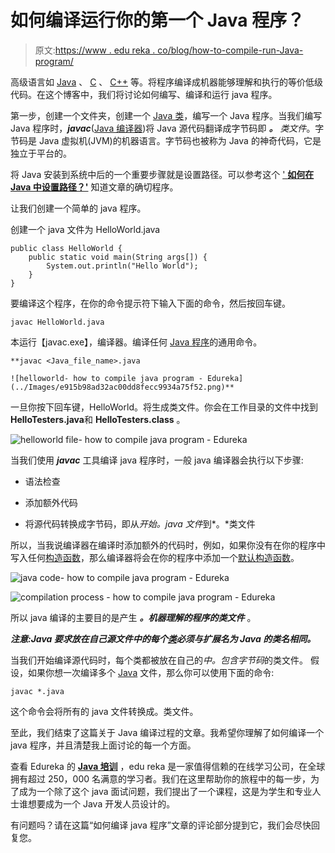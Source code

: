 # 如何编译运行你的第一个 Java 程序？

> 原文:[https://www . edu reka . co/blog/how-to-compile-run-Java-program/](https://www.edureka.co/blog/how-to-compile-run-java-program/)

高级语言如 [Java](https://www.edureka.co/blog/java-tutorial/) 、 [C](https://www.edureka.co/blog/how-to-compile-c-program-in-command-prompt/) 、 [C++](https://www.edureka.co/blog/difference-between-c-c-and-java) 等。将程序编译成机器能够理解和执行的等价低级代码。在这个博客中，我们将讨论如何编写、编译和运行 java 程序。

第一步，创建一个文件夹，创建一个 [Java 类](https://www.edureka.co/blog/java-objects-and-classes/)，编写一个 Java 程序。当我们编写 Java 程序时，***javac***([Java 编译器](https://www.edureka.co/blog/just-in-time-compiler/))将 Java 源代码翻译成字节码即 ***。*** *类文件*。字节码是 Java 虚拟机(JVM)的机器语言。字节码也被称为 Java 的神奇代码，它是独立于平台的。

将 Java 安装到系统中后的一个重要步骤就是设置路径。可以参考这个 [' **如何在 Java 中设置路径？'**](https://www.edureka.co/blog/how-to-set-path-in-java) 知道文章的确切程序。

让我们创建一个简单的 java 程序。

创建一个 java 文件为 HelloWorld.java

```
public class HelloWorld {
	public static void main(String args[]) {
		System.out.println("Hello World");
	}
}

```

要编译这个程序，在你的命令提示符下输入下面的命令，然后按回车键。

```
javac HelloWorld.java
```

本运行【javac.exe】，编译器。编译任何 [Java 程序](https://www.edureka.co/blog/java-programs/)的通用命令。

```
**javac <Java_file_name>.java

![helloworld- how to compile java program - Edureka](../Images/e915b98ad32ac00dd8fecc9934a75f52.png)** 
```

一旦你按下回车键，HelloWorld。将生成类文件。你会在工作目录的文件中找到**HelloTesters.java**和 **HelloTesters.class** 。

![helloworld file- how to compile java program - Edureka](../Images/855afba64ad4267a8b67aa5b622589b2.png)

当我们使用 ***javac*** 工具编译 java 程序时，一般 java 编译器会执行以下步骤:

*   语法检查

*   添加额外代码

*   将源代码转换成字节码，即从*开始。java 文件*到*。*类文件

所以，当我说编译器在编译时添加额外的代码时，例如，如果你没有在你的程序中写入任何[构造函数](https://www.edureka.co/blog/constructor-in-java/)，那么编译器将会在你的程序中添加一个[默认构造函数](https://www.edureka.co/blog/constructor-in-java/#defaultconstructor)。

![java code- how to compile java program - Edureka](../Images/0ca0493bb244f656454b9a83ff343dac.png)

![compilation process - how to compile java program - Edureka](../Images/7370dad654c43fbd3f9401bd056f8179.png)

所以 java 编译的主要目的是产生 ***。机器理解的程序的类文件*** 。

***注意:Java 要求放在自己源文件中的每个[类](https://www.edureka.co/blog/java-objects-and-classes/)必须与扩展名为 Java 的类名相同。***

当我们开始编译源代码时，每个类都被放在自己的*中。包含字节码*的类文件。 假设，如果你想一次编译多个 [Java](https://www.edureka.co/blog/java-tutorial/) 文件，那么你可以使用下面的命令:

```
javac *.java
```

这个命令会将所有的 java 文件转换成。类文件。

至此，我们结束了这篇关于 Java 编译过程的文章。我希望你理解了如何编译一个 java 程序，并且清楚我上面讨论的每一个方面。

查看 Edureka 的 **[Java 培训](https://www.edureka.co/java-j2ee-soa-training)** ，edu reka 是一家值得信赖的在线学习公司，在全球拥有超过 250，000 名满意的学习者。我们在这里帮助你的旅程中的每一步，为了成为一个除了这个 java 面试问题，我们提出了一个课程，这是为学生和专业人士谁想要成为一个 Java 开发人员设计的。

有问题吗？请在这篇“如何编译 java 程序”文章的评论部分提到它，我们会尽快回复您。